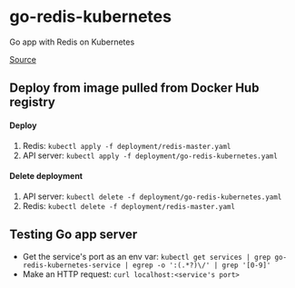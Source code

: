 # go-redis-kubernetes
Go app with Redis on Kubernetes

[Source](https://www.callicoder.com/deploy-multi-container-go-redis-app-kubernetes/)

## Deploy from image pulled from Docker Hub registry

#### Deploy
1. Redis: `kubectl apply -f deployment/redis-master.yaml`
2. API server: `kubectl apply -f deployment/go-redis-kubernetes.yaml`

#### Delete deployment
1. API server: `kubectl delete -f deployment/go-redis-kubernetes.yaml`
2. Redis: `kubectl delete -f deployment/redis-master.yaml`

## Testing Go app server
- Get the service's port as an env var: `kubectl get services | grep go-redis-kubernetes-service | egrep -o ':(.*?)\/' | grep '[0-9]'`
- Make an HTTP request: `curl localhost:<service's port>`